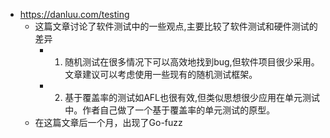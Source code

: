 - https://danluu.com/testing
	- 这篇文章讨论了软件测试中的一些观点,主要比较了软件测试和硬件测试的差异
		- 1. 随机测试在很多情况下可以高效地找到bug,但软件项目很少采用。文章建议可以考虑使用一些现有的随机测试框架。
		- 2. 基于覆盖率的测试如AFL也很有效,但类似思想很少应用在单元测试中。作者自己做了一个基于覆盖率的单元测试的原型。
	- 在这篇文章后一个月，出现了Go-fuzz